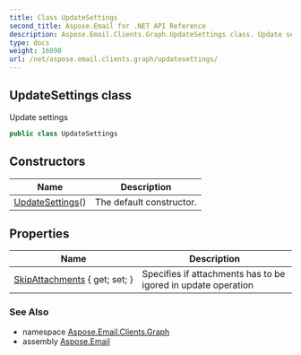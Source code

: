 ```yaml
---
title: Class UpdateSettings
second_title: Aspose.Email for .NET API Reference
description: Aspose.Email.Clients.Graph.UpdateSettings class. Update settings
type: docs
weight: 16090
url: /net/aspose.email.clients.graph/updatesettings/
---
```

## UpdateSettings class

Update settings

```csharp
public class UpdateSettings
```

## Constructors

| Name | Description |
| --- | --- |
| [UpdateSettings](updatesettings/)() | The default constructor. |

## Properties

| Name | Description |
| --- | --- |
| [SkipAttachments](../../aspose.email.clients.graph/updatesettings/skipattachments/) { get; set; } | Specifies if attachments has to be igored in update operation |

### See Also

* namespace [Aspose.Email.Clients.Graph](../../aspose.email.clients.graph/)
* assembly [Aspose.Email](../../)


